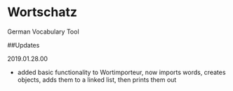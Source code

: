 # Wortschatz

German Vocabulary Tool

##Updates

2019.01.28.00
- added basic functionality to Wortimporteur, now imports words, creates objects, adds them to a linked list, then prints them out